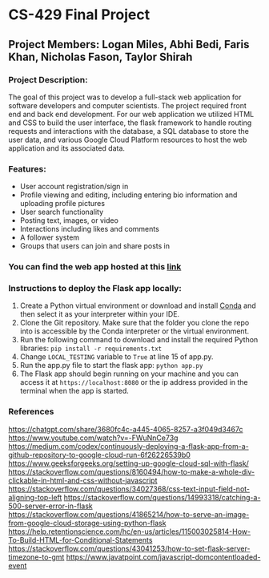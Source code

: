 # CS-429 Final Project

## Project Members: Logan Miles, Abhi Bedi, Faris Khan, Nicholas Fason, Taylor Shirah

### Project Description:
The goal of this project was to develop a full-stack web application for software developers and computer scientists. The project required front end and back end development. For our web application we utilized HTML and CSS to build the user interface, the flask framework to handle routing requests and interactions with the database, a SQL database to store the user data, and various Google Cloud Platform resources to host the web application and its associated data.

### Features:
* User account registration/sign in
* Profile viewing and editing, including entering bio information and uploading profile pictures
* User search functionality
* Posting text, images, or video
* Interactions including likes and comments
* A follower system
* Groups that users can join and share posts in

### You can find the web app hosted at this [link](https://cs-421-final-project-qoeedekjnq-uc.a.run.app/)

### Instructions to deploy the Flask app locally:

1. Create a Python virtual environment or download and install [Conda](https://www.anaconda.com/download) and then select it as your interpreter within your IDE.
2. Clone the Git repository. Make sure that the folder you clone the repo into is accessible by the Conda interpreter or the virtual environment.
3. Run the following command to download and install the required Python libraries: `pip install -r requirements.txt`
4. Change `LOCAL_TESTING` variable to `True` at line 15 of app.py.
5. Run the app.py file to start the flask app: `python app.py`
6. The Flask app should begin running on your machine and you can access it at `https://localhost:8080` or the ip address provided in the terminal when the app is started.

### References
https://chatgpt.com/share/3680fc4c-a445-4065-8257-a3f049d3467c
https://www.youtube.com/watch?v=-FWuNnCe73g
https://medium.com/codex/continuously-deploying-a-flask-app-from-a-github-repository-to-google-cloud-run-6f26226539b0
https://www.geeksforgeeks.org/setting-up-google-cloud-sql-with-flask/
https://stackoverflow.com/questions/8160494/how-to-make-a-whole-div-clickable-in-html-and-css-without-javascript
https://stackoverflow.com/questions/34027368/css-text-input-field-not-aligning-top-left
https://stackoverflow.com/questions/14993318/catching-a-500-server-error-in-flask
https://stackoverflow.com/questions/41865214/how-to-serve-an-image-from-google-cloud-storage-using-python-flask
https://help.retentionscience.com/hc/en-us/articles/115003025814-How-To-Build-HTML-for-Conditional-Statements
https://stackoverflow.com/questions/43041253/how-to-set-flask-server-timezone-to-gmt
https://www.javatpoint.com/javascript-domcontentloaded-event
